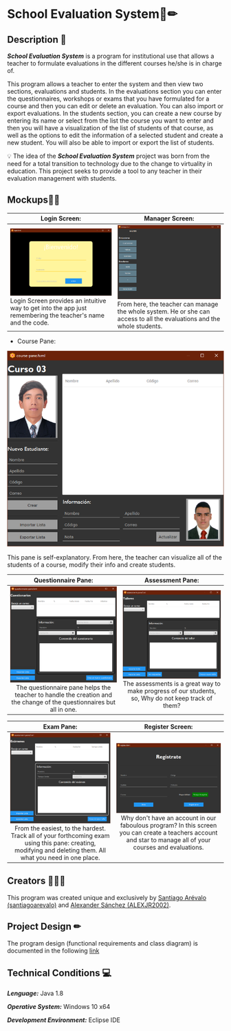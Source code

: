 # School Evaluation System📄✏
## **Description** 📑

***School Evaluation System*** is a program for institutional use that allows a teacher to formulate evaluations in the different courses he/she is in charge of.

This program allows a teacher to enter the system and then view two sections, evaluations and students. In the evaluations section you can enter the questionnaires, workshops or exams that you have formulated for a course and then you can edit or delete an evaluation. You can also import or export evaluations. In the students section, you can create a new course by entering its name or select from the list the course you want to enter and then you will have a visualization of the list of students of that course, as well as the options to edit the information of a selected student and create a new student. You will also be able to import or export the list of students.

💡 The idea of the ***School Evaluation System*** project was born from the need for a total transition to technology due to the change to virtuality in education. This project seeks to provide a tool to any teacher in their evaluation management with students.

## Mockups🔲💭
|Login Screen:|Manager Screen:|
|-------------------------|-------------------------|
![Image](https://github.com/ALEXJR2002/school-evaluation-system/blob/master/img/mockups/login.png) Login Screen provides an intuitive way to get into the app just remembering the teacher's name and the code.| ![Image](https://github.com/ALEXJR2002/school-evaluation-system/blob/master/img/mockups/manager.png) From here, the teacher can manage the whole system. He or she can access to all the evaluations and the whole students.

* Course Pane:

![Image](https://github.com/ALEXJR2002/school-evaluation-system/blob/master/img/mockups/course%20pane.png) 

This pane is self-explanatory. From here, the teacher can visualize all of the students of a course, modify their info and create students.

|Questionnaire Pane:|Assessment Pane:|
|:-------------------------:|:-------------------------:|
![Image](https://github.com/ALEXJR2002/school-evaluation-system/blob/master/img/mockups/questionnaire%20pane.png) The questionnaire pane helps the teacher to handle the creation and the change of the questionnaires but all in one.|![Image](https://github.com/ALEXJR2002/school-evaluation-system/blob/master/img/mockups/assessment%20pane.png) The assessments is a great way to make progress of our students, so, Why do not keep track of them?

|Exam Pane:|Register Screen:|
|:-------------------------:|:-------------------------:|
![Image](https://github.com/ALEXJR2002/school-evaluation-system/blob/master/img/mockups/exam%20pane.png) From the easiest, to the hardest. Track all of your forthcoming exam using this pane: creating, modifying and deleting them. All what you need in one place. |![Image](https://github.com/ALEXJR2002/school-evaluation-system/blob/master/img/mockups/register.png) Why don't have an account in our faboulous program? In this screen you can create a teachers account and star to manage all of your courses and evaluations.


## Creators 👨🏻‍💻
This program was created unique and exclusively by [Santiago Arévalo (santiagoarevalo)](https://github.com/santiagoarevalo) and [Alexander Sánchez (ALEXJR2002)](https://github.com/ALEXJR2002).

## **Project Design** ✏
The program design (functional requirements and class diagram) is documented in the following [link]()

## **Technical Conditions** 💻
***Lenguage:*** Java 1.8

***Operative System:*** Windows 10 x64 

***Development Environment:*** Eclipse IDE
